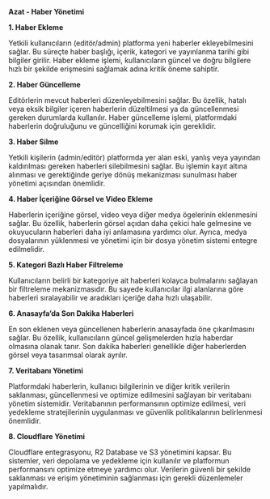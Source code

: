 **Azat - Haber Yönetimi**

**1. Haber Ekleme**

Yetkili kullanıcıların (editör/admin) platforma yeni haberler ekleyebilmesini sağlar. Bu süreçte haber başlığı, içerik, kategori ve yayınlanma tarihi gibi bilgiler girilir. Haber ekleme işlemi, kullanıcıların güncel ve doğru bilgilere hızlı bir şekilde erişmesini sağlamak adına kritik öneme sahiptir.

**2. Haber Güncelleme**

Editörlerin mevcut haberleri düzenleyebilmesini sağlar. Bu özellik, hatalı veya eksik bilgiler içeren haberlerin düzeltilmesi ya da güncellenmesi gereken durumlarda kullanılır. Haber güncelleme işlemi, platformdaki haberlerin doğruluğunu ve güncelliğini korumak için gereklidir.

**3. Haber Silme**

Yetkili kişilerin (admin/editör) platformda yer alan eski, yanlış veya yayından kaldırılması gereken haberleri silebilmesini sağlar. Bu işlemin kayıt altına alınması ve gerektiğinde geriye dönüş mekanizması sunulması haber yönetimi açısından önemlidir.

**4. Haber İçeriğine Görsel ve Video Ekleme**

Haberlerin içeriğine görsel, video veya diğer medya ögelerinin eklenmesini sağlar. Bu özellik, haberlerin görsel açıdan daha çekici hale gelmesine ve okuyucuların haberleri daha iyi anlamasına yardımcı olur. Ayrıca, medya dosyalarının yüklenmesi ve yönetimi için bir dosya yönetim sistemi entegre edilmelidir.

**5. Kategori Bazlı Haber Filtreleme**

Kullanıcıların belirli bir kategoriye ait haberleri kolayca bulmalarını sağlayan bir filtreleme mekanizmasıdır. Bu sayede kullanıcılar ilgi alanlarına göre haberleri sıralayabilir ve aradıkları içeriğe daha hızlı ulaşabilir.

**6. Anasayfa’da Son Dakika Haberleri**

En son eklenen veya güncellenen haberlerin anasayfada öne çıkarılmasını sağlar. Bu özellik, kullanıcıların güncel gelişmelerden hızla haberdar olmasına olanak tanır. Son dakika haberleri genellikle diğer haberlerden görsel veya tasarımsal olarak ayrılır.

**7. Veritabanı Yönetimi**

Platformdaki haberlerin, kullanıcı bilgilerinin ve diğer kritik verilerin saklanması, güncellenmesi ve optimize edilmesini sağlayan bir veritabanı yönetim sistemidir. Veritabanının performansının optimize edilmesi, veri yedekleme stratejilerinin uygulanması ve güvenlik politikalarının belirlenmesi önemlidir.

**8. Cloudflare Yönetimi**

Cloudflare entegrasyonu, R2 Database ve S3 yönetimini kapsar. Bu sistemler, veri depolama ve yedekleme için kullanılır ve platformun performansını optimize etmeye yardımcı olur. Verilerin güvenli bir şekilde saklanması ve erişim yönetiminin sağlanması için gerekli düzenlemeler yapılmalıdır.

